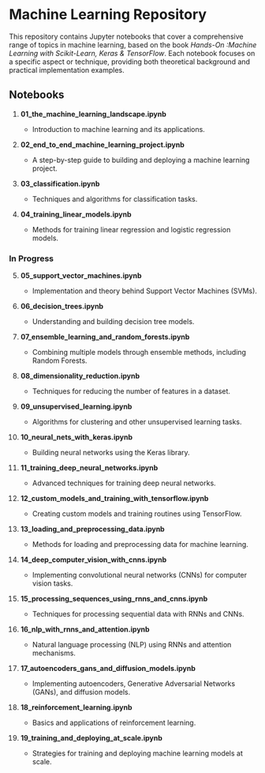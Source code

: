 # Machine Learning Repository

This repository contains Jupyter notebooks that cover a comprehensive range of topics in machine learning, based on the book *Hands-On :Machine Learning with Scikit-Learn, Keras & TensorFlow*. Each notebook focuses on a specific aspect or technique, providing both theoretical background and practical implementation examples.

## Notebooks

1. **01_the_machine_learning_landscape.ipynb**
   - Introduction to machine learning and its applications.

2. **02_end_to_end_machine_learning_project.ipynb**
   - A step-by-step guide to building and deploying a machine learning project.

3. **03_classification.ipynb**
   - Techniques and algorithms for classification tasks.

4. **04_training_linear_models.ipynb**
   - Methods for training linear regression and logistic regression models.

### In Progress

5. **05_support_vector_machines.ipynb**
   - Implementation and theory behind Support Vector Machines (SVMs).

6. **06_decision_trees.ipynb**
   - Understanding and building decision tree models.

7. **07_ensemble_learning_and_random_forests.ipynb**
   - Combining multiple models through ensemble methods, including Random Forests.

8. **08_dimensionality_reduction.ipynb**
   - Techniques for reducing the number of features in a dataset.

9. **09_unsupervised_learning.ipynb**
   - Algorithms for clustering and other unsupervised learning tasks.

10. **10_neural_nets_with_keras.ipynb**
    - Building neural networks using the Keras library.

11. **11_training_deep_neural_networks.ipynb**
    - Advanced techniques for training deep neural networks.

12. **12_custom_models_and_training_with_tensorflow.ipynb**
    - Creating custom models and training routines using TensorFlow.

13. **13_loading_and_preprocessing_data.ipynb**
    - Methods for loading and preprocessing data for machine learning.

14. **14_deep_computer_vision_with_cnns.ipynb**
    - Implementing convolutional neural networks (CNNs) for computer vision tasks.

15. **15_processing_sequences_using_rnns_and_cnns.ipynb**
    - Techniques for processing sequential data with RNNs and CNNs.

16. **16_nlp_with_rnns_and_attention.ipynb**
    - Natural language processing (NLP) using RNNs and attention mechanisms.

17. **17_autoencoders_gans_and_diffusion_models.ipynb**
    - Implementing autoencoders, Generative Adversarial Networks (GANs), and diffusion models.

18. **18_reinforcement_learning.ipynb**
    - Basics and applications of reinforcement learning.

19. **19_training_and_deploying_at_scale.ipynb**
    - Strategies for training and deploying machine learning models at scale.
